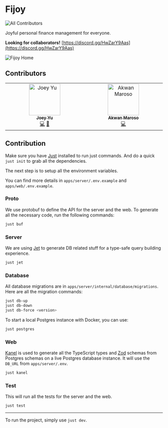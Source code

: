 # Fijoy

<!-- ALL-CONTRIBUTORS-BADGE:START - Do not remove or modify this section -->

![All Contributors](https://img.shields.io/github/all-contributors/itsjoeoui/fijoy?style=for-the-badge&color=green)

<!-- ALL-CONTRIBUTORS-BADGE:END -->

Joyful personal finance management for everyone.

**Looking for collaborators!** [https://discord.gg/HwZarY9Aas](https://discord.gg/HwZarY9Aas)

![Fijoy Home](./assets/readme.png)

## Contributors

<!-- ALL-CONTRIBUTORS-LIST:START - Do not remove or modify this section -->
<!-- prettier-ignore-start -->
<!-- markdownlint-disable -->
<table>
  <tbody>
    <tr>
      <td align="center" valign="top" width="14.28%"><a href="http://jyu.dev"><img src="https://avatars.githubusercontent.com/u/25695219?v=4?s=100" width="100px;" alt="Joey Yu"/><br /><sub><b>Joey Yu</b></sub></a><br /><a href="https://github.com/itsjoeoui/fijoy/commits?author=itsjoeoui" title="Code">💻</a> <a href="https://github.com/itsjoeoui/fijoy/commits?author=itsjoeoui" title="Documentation">📖</a></td>
      <td align="center" valign="top" width="14.28%"><a href="http://akwan.my.id"><img src="https://avatars.githubusercontent.com/u/46861007?v=4?s=100" width="100px;" alt="Akwan Maroso"/><br /><sub><b>Akwan Maroso</b></sub></a><br /><a href="https://github.com/itsjoeoui/fijoy/commits?author=akwanmaroso" title="Code">💻</a></td>
    </tr>
  </tbody>
</table>

<!-- markdownlint-restore -->
<!-- prettier-ignore-end -->

<!-- ALL-CONTRIBUTORS-LIST:END -->
<!-- prettier-ignore-start -->
<!-- markdownlint-disable -->

<!-- markdownlint-restore -->
<!-- prettier-ignore-end -->

<!-- ALL-CONTRIBUTORS-LIST:END -->

## Contribution

Make sure you have [Just](https://github.com/casey/just) installed to run just commands.
And do a quick `just init` to grab all the dependencies.

The next step is to setup all the environment variables.

You can find more details in `apps/server/.env.example` and
`apps/web/.env.example`.

### Proto

We use protobuf to define the API for the server and the web.
To generate all the necessary code, run the following commands:

```bash
just buf
```

### Server

We are using [Jet](https://github.com/go-jet/jet) to generate DB related stuff for
a type-safe query building experience.

```bash
just jet
```

### Database

All database migrations are in `apps/server/internal/database/migrations`.
Here are all the migration commands:

```bash
just db-up
just db-down
just db-force <version>
```

To start a local Postgres instance with Docker, you can use:

```bash
just postgres
```

### Web

[Kanel](https://kristiandupont.github.io/kanel/) is used to generate all the
TypeScript types and [Zod](https://zod.dev/) schemas from Postgres schemas on
a live Postgres database instance. It will use the `DB_URL` from `apps/server/.env`.

```bash
just kanel
```

### Test

This will run all the tests for the server and the web.

```bash
just test
```

---

To run the project, simply use `just dev`.
